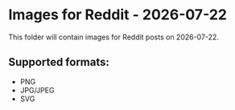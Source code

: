 # Images for Reddit - 2026-07-22

This folder will contain images for Reddit posts on 2026-07-22.

## Supported formats:
- PNG
- JPG/JPEG
- SVG
